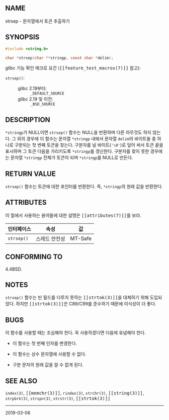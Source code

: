 ## NAME

strsep - 문자열에서 토큰 추출하기

## SYNOPSIS

```c
#include <string.h>

char *strsep(char **stringp, const char *delim);
```

glibc 기능 확인 매크로 요건 (<tt>[[feature_test_macros(7)]]</tt> 참고):

<dl>
<dt><code>strsep()</code>:</dt>
<dd>
 <dl>
 <dt>glibc 2.19부터:</dt>
 <dd><code>_DEFAULT_SOURCE</code></dd>
 <dt>glibc 2.19 및 이전:</dt>
 <dd><code>_BSD_SOURCE</code></dd>
 </dl>
</dd>
</dl>

## DESCRIPTION

`*stringp`가 NULL이면 `strsep()` 함수는 NULL을 반환하며 다른 아무것도 하지 않는다. 그 외의 경우에 이 함수는 문자열 `*stringp` 내에서 문자열 `delim`의 바이트들 중 하나로 구분되는 첫 번째 토큰을 찾는다. 구분자를 널 바이트(`'\0'`)로 덮어 써서 토큰 끝을 표시하며 그 토큰 다음을 가리키도록 `*stringp`를 갱신한다. 구분자를 찾지 못한 경우에는 문자열 `*stringp` 전체가 토큰이 되며 `*stringp`를 NULL로 만든다.

## RETURN VALUE

`strsep()` 함수는 토큰에 대한 포인터를 반환한다. 즉, `*stringp`의 원래 값을 반환한다.

## ATTRIBUTES

이 절에서 사용하는 용어들에 대한 설명은 <tt>[[attributes(7)]]</tt>를 보라.

| 인터페이스 | 속성 | 값 |
| --- | --- | --- |
| `strsep()` | 스레드 안전성 | MT-Safe |

## CONFORMING TO

4.4BSD.

## NOTES

`strsep()` 함수는 빈 필드를 다루지 못하는 <tt>[[strtok(3)]]</tt>을 대체하기 위해 도입되었다. 하지만 <tt>[[strtok(3)]]</tt>은 C89/C99를 준수하기 때문에 이식성이 더 좋다.

## BUGS

이 함수를 사용할 때는 조심해야 한다. 꼭 사용하겠다면 다음에 유념해야 한다.

* 이 함수는 첫 번째 인자를 변경한다.

* 이 함수는 상수 문자열에 사용할 수 없다. 

* 구분 문자의 원래 값을 알 수 없게 된다.

## SEE ALSO

`index(3)`, <tt>[[memchr(3)]]</tt>, `rindex(3)`, `strchr(3)`, <tt>[[string(3)]]</tt>, `strpbrk(3)`, `strspn(3)`, `strstr(3)`, <tt>[[strtok(3)]]</tt>

----

2019-03-06

